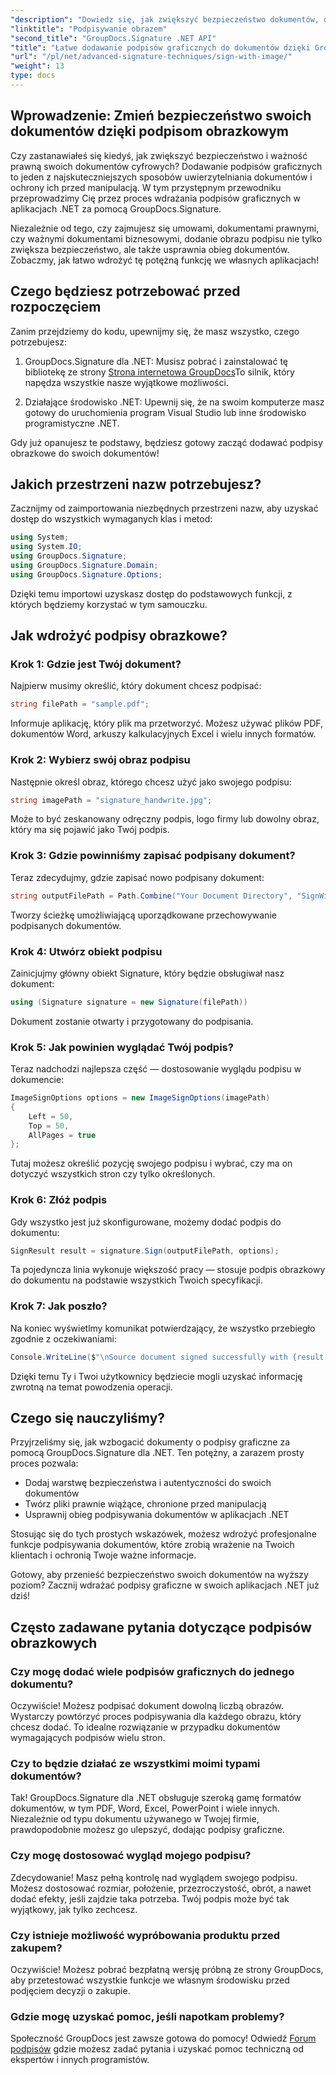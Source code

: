 ```yaml
---
"description": "Dowiedz się, jak zwiększyć bezpieczeństwo dokumentów, dodając podpisy graficzne w aplikacjach .NET za pomocą GroupDocs.Signature. Prosta integracja zapewniająca odporne na manipulacje i prawnie wiążące dokumenty."
"linktitle": "Podpisywanie obrazem"
"second_title": "GroupDocs.Signature .NET API"
"title": "Łatwe dodawanie podpisów graficznych do dokumentów dzięki GroupDocs.Signature"
"url": "/pl/net/advanced-signature-techniques/sign-with-image/"
"weight": 13
type: docs
---
```

## Wprowadzenie: Zmień bezpieczeństwo swoich dokumentów dzięki podpisom obrazkowym

Czy zastanawiałeś się kiedyś, jak zwiększyć bezpieczeństwo i ważność prawną swoich dokumentów cyfrowych? Dodawanie podpisów graficznych to jeden z najskuteczniejszych sposobów uwierzytelniania dokumentów i ochrony ich przed manipulacją. W tym przystępnym przewodniku przeprowadzimy Cię przez proces wdrażania podpisów graficznych w aplikacjach .NET za pomocą GroupDocs.Signature.

Niezależnie od tego, czy zajmujesz się umowami, dokumentami prawnymi, czy ważnymi dokumentami biznesowymi, dodanie obrazu podpisu nie tylko zwiększa bezpieczeństwo, ale także usprawnia obieg dokumentów. Zobaczmy, jak łatwo wdrożyć tę potężną funkcję we własnych aplikacjach!

## Czego będziesz potrzebować przed rozpoczęciem

Zanim przejdziemy do kodu, upewnijmy się, że masz wszystko, czego potrzebujesz:

1. GroupDocs.Signature dla .NET: Musisz pobrać i zainstalować tę bibliotekę ze strony [Strona internetowa GroupDocs](https://releases.groupdocs.com/signature/net/)To silnik, który napędza wszystkie nasze wyjątkowe możliwości.

2. Działające środowisko .NET: Upewnij się, że na swoim komputerze masz gotowy do uruchomienia program Visual Studio lub inne środowisko programistyczne .NET.

Gdy już opanujesz te podstawy, będziesz gotowy zacząć dodawać podpisy obrazkowe do swoich dokumentów!

## Jakich przestrzeni nazw potrzebujesz?

Zacznijmy od zaimportowania niezbędnych przestrzeni nazw, aby uzyskać dostęp do wszystkich wymaganych klas i metod:

```csharp
using System;
using System.IO;
using GroupDocs.Signature;
using GroupDocs.Signature.Domain;
using GroupDocs.Signature.Options;
```

Dzięki temu importowi uzyskasz dostęp do podstawowych funkcji, z których będziemy korzystać w tym samouczku.

## Jak wdrożyć podpisy obrazkowe?

### Krok 1: Gdzie jest Twój dokument?

Najpierw musimy określić, który dokument chcesz podpisać:

```csharp
string filePath = "sample.pdf";
```

Informuje aplikację, który plik ma przetworzyć. Możesz używać plików PDF, dokumentów Word, arkuszy kalkulacyjnych Excel i wielu innych formatów.

### Krok 2: Wybierz swój obraz podpisu

Następnie określ obraz, którego chcesz użyć jako swojego podpisu:

```csharp
string imagePath = "signature_handwrite.jpg";
```

Może to być zeskanowany odręczny podpis, logo firmy lub dowolny obraz, który ma się pojawić jako Twój podpis.

### Krok 3: Gdzie powinniśmy zapisać podpisany dokument?

Teraz zdecydujmy, gdzie zapisać nowo podpisany dokument:

```csharp
string outputFilePath = Path.Combine("Your Document Directory", "SignWithImage", fileName);
```

Tworzy ścieżkę umożliwiającą uporządkowane przechowywanie podpisanych dokumentów.

### Krok 4: Utwórz obiekt podpisu

Zainicjujmy główny obiekt Signature, który będzie obsługiwał nasz dokument:

```csharp
using (Signature signature = new Signature(filePath))
```

Dokument zostanie otwarty i przygotowany do podpisania.

### Krok 5: Jak powinien wyglądać Twój podpis?

Teraz nadchodzi najlepsza część — dostosowanie wyglądu podpisu w dokumencie:

```csharp
ImageSignOptions options = new ImageSignOptions(imagePath)
{
    Left = 50,
    Top = 50,
    AllPages = true
};
```

Tutaj możesz określić pozycję swojego podpisu i wybrać, czy ma on dotyczyć wszystkich stron czy tylko określonych.

### Krok 6: Złóż podpis

Gdy wszystko jest już skonfigurowane, możemy dodać podpis do dokumentu:

```csharp
SignResult result = signature.Sign(outputFilePath, options);
```

Ta pojedyncza linia wykonuje większość pracy — stosuje podpis obrazkowy do dokumentu na podstawie wszystkich Twoich specyfikacji.

### Krok 7: Jak poszło?

Na koniec wyświetlmy komunikat potwierdzający, że wszystko przebiegło zgodnie z oczekiwaniami:

```csharp
Console.WriteLine($"\nSource document signed successfully with {result.Succeeded.Count} signature(s).\nFile saved at {outputFilePath}.");
```

Dzięki temu Ty i Twoi użytkownicy będziecie mogli uzyskać informację zwrotną na temat powodzenia operacji.

## Czego się nauczyliśmy?

Przyjrzeliśmy się, jak wzbogacić dokumenty o podpisy graficzne za pomocą GroupDocs.Signature dla .NET. Ten potężny, a zarazem prosty proces pozwala:

- Dodaj warstwę bezpieczeństwa i autentyczności do swoich dokumentów
- Twórz pliki prawnie wiążące, chronione przed manipulacją
- Usprawnij obieg podpisywania dokumentów w aplikacjach .NET

Stosując się do tych prostych wskazówek, możesz wdrożyć profesjonalne funkcje podpisywania dokumentów, które zrobią wrażenie na Twoich klientach i ochronią Twoje ważne informacje.

Gotowy, aby przenieść bezpieczeństwo swoich dokumentów na wyższy poziom? Zacznij wdrażać podpisy graficzne w swoich aplikacjach .NET już dziś!

## Często zadawane pytania dotyczące podpisów obrazkowych

### Czy mogę dodać wiele podpisów graficznych do jednego dokumentu?

Oczywiście! Możesz podpisać dokument dowolną liczbą obrazów. Wystarczy powtórzyć proces podpisywania dla każdego obrazu, który chcesz dodać. To idealne rozwiązanie w przypadku dokumentów wymagających podpisów wielu stron.

### Czy to będzie działać ze wszystkimi moimi typami dokumentów?

Tak! GroupDocs.Signature dla .NET obsługuje szeroką gamę formatów dokumentów, w tym PDF, Word, Excel, PowerPoint i wiele innych. Niezależnie od typu dokumentu używanego w Twojej firmie, prawdopodobnie możesz go ulepszyć, dodając podpisy graficzne.

### Czy mogę dostosować wygląd mojego podpisu?

Zdecydowanie! Masz pełną kontrolę nad wyglądem swojego podpisu. Możesz dostosować rozmiar, położenie, przezroczystość, obrót, a nawet dodać efekty, jeśli zajdzie taka potrzeba. Twój podpis może być tak wyjątkowy, jak tylko zechcesz.

### Czy istnieje możliwość wypróbowania produktu przed zakupem?

Oczywiście! Możesz pobrać bezpłatną wersję próbną ze strony GroupDocs, aby przetestować wszystkie funkcje we własnym środowisku przed podjęciem decyzji o zakupie.

### Gdzie mogę uzyskać pomoc, jeśli napotkam problemy?

Społeczność GroupDocs jest zawsze gotowa do pomocy! Odwiedź [Forum podpisów](https://forum.groupdocs.com/c/signature/13) gdzie możesz zadać pytania i uzyskać pomoc techniczną od ekspertów i innych programistów.